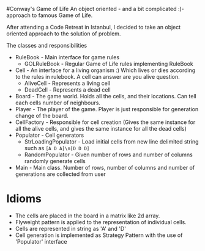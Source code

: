 #Conway's Game of Life
An object oriented - and a bit complicated :)- approach to famous Game of Life.

After attending a Code Retreat in Istanbul, I decided to take an object oriented approach to the solution of problem.

The classes and responsibilities
- RuleBook - Main interface for game rules
  - GOLRuleBook - Regular Game of Life rules implementing RuleBook
- Cell - An interface for a living organism :) Which lives or dies according to the rules in rulebook. A cell can answer are you alive question.
  - AliveCell - Represents a living cell
  - DeadCell - Represents a dead cell
- Board - The game world. Holds all the cells, and their locations. Can tell each cells number of neighbours.
- Player - The player of the game. Player is just responsible for generation change of the board.
- CellFactory - Responsible for cell creation (Gives the same instance for all the alive cells, and gives the same instance for all the dead cells)
- Populator - Cell generators
  - StrLoadingPopulator - Load initial cells from new line delimited string such as ```[A D A]\n[D D D]```
  - RandomPopulator - Given number of rows and number of columns randomly generate cells
- Main - Main class. Number of rows, number of columns and number of generations are collected from user

# Idioms
- The cells are placed in the board in a matrix like 2d array. 
- Flyweight pattern is applied to the representation of individual cells.
- Cells are represented in string as 'A' and 'D'
- Cell generation is implemented as Strategy Pattern with the use of 'Populator' interface
